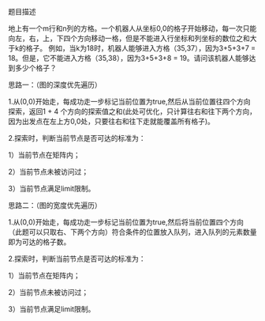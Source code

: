 题目描述

地上有一个m行和n列的方格。一个机器人从坐标0,0的格子开始移动，每一次只能向左，右，上，下四个方向移动一格，但是不能进入行坐标和列坐标的数位之和大于k的格子。 例如，当k为18时，机器人能够进入方格（35,37），因为3+5+3+7 = 18。但是，它不能进入方格（35,38），因为3+5+3+8 = 19。请问该机器人能够达到多少个格子？

思路一：（图的深度优先遍历）

1.从(0,0)开始走，每成功走一步标记当前位置为true,然后从当前位置往四个方向探索，返回1 + 4 个方向的探索值之和(此处可优化，只计算往右和往下两个方向，因为出发点在左上方0,0处，只要往右和往下走就能覆盖所有格子)。

2.探索时，判断当前节点是否可达的标准为：

1）当前节点在矩阵内；

2）当前节点未被访问过；

3）当前节点满足limit限制。

思路二：（图的宽度优先遍历）

1.从(0,0)开始走，每成功走一步标记当前位置为true,然后将当前位置四个方向（此题可以只取右、下两个方向）符合条件的位置放入队列，进入队列的元素数量即为可达的格子数。

2.探索时，判断当前节点是否可达的标准为：

1）当前节点在矩阵内；

2）当前节点未被访问过；

3）当前节点满足limit限制。
